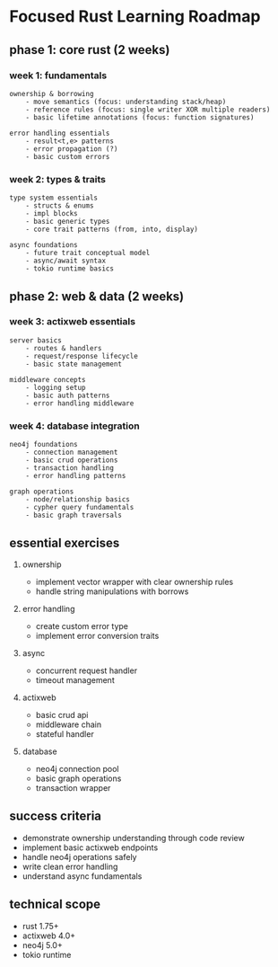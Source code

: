 # Focused Rust Learning Roadmap

## phase 1: core rust (2 weeks)
    
### week 1: fundamentals
    ownership & borrowing
        - move semantics (focus: understanding stack/heap)
        - reference rules (focus: single writer XOR multiple readers)
        - basic lifetime annotations (focus: function signatures)
    
    error handling essentials
        - result<t,e> patterns
        - error propagation (?)
        - basic custom errors
    
### week 2: types & traits
    type system essentials
        - structs & enums 
        - impl blocks
        - basic generic types
        - core trait patterns (from, into, display)
    
    async foundations
        - future trait conceptual model
        - async/await syntax
        - tokio runtime basics
        
## phase 2: web & data (2 weeks)

### week 3: actixweb essentials
    server basics
        - routes & handlers
        - request/response lifecycle
        - basic state management
    
    middleware concepts
        - logging setup
        - basic auth patterns
        - error handling middleware
    
### week 4: database integration
    neo4j foundations
        - connection management
        - basic crud operations
        - transaction handling
        - error handling patterns
    
    graph operations
        - node/relationship basics
        - cypher query fundamentals
        - basic graph traversals

## essential exercises
1. ownership
    - implement vector wrapper with clear ownership rules
    - handle string manipulations with borrows
    
2. error handling
    - create custom error type
    - implement error conversion traits
    
3. async
    - concurrent request handler
    - timeout management
    
4. actixweb
    - basic crud api
    - middleware chain
    - stateful handler
    
5. database
    - neo4j connection pool
    - basic graph operations
    - transaction wrapper

## success criteria
- demonstrate ownership understanding through code review
- implement basic actixweb endpoints
- handle neo4j operations safely
- write clean error handling
- understand async fundamentals

## technical scope
- rust 1.75+
- actixweb 4.0+
- neo4j 5.0+
- tokio runtime
